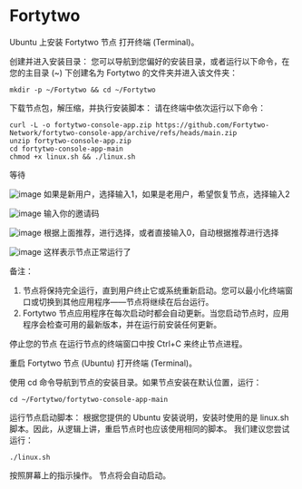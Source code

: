 # Fortytwo

Ubuntu 上安装 Fortytwo 节点
打开终端 (Terminal)。

创建并进入安装目录：
您可以导航到您偏好的安装目录，或者运行以下命令，在您的主目录 (~) 下创建名为 Fortytwo 的文件夹并进入该文件夹：

```
mkdir -p ~/Fortytwo && cd ~/Fortytwo
```

下载节点包，解压缩，并执行安装脚本：
请在终端中依次运行以下命令：


```
curl -L -o fortytwo-console-app.zip https://github.com/Fortytwo-Network/fortytwo-console-app/archive/refs/heads/main.zip
unzip fortytwo-console-app.zip
cd fortytwo-console-app-main
chmod +x linux.sh && ./linux.sh
```

等待

![image](https://github.com/user-attachments/assets/63b66196-cec2-43f6-a68c-d6180859c255)
如果是新用户，选择输入1，如果是老用户，希望恢复节点，选择输入2

![image](https://github.com/user-attachments/assets/4b56266e-6f84-4269-99ed-d11c61f406d1)
输入你的邀请码

![image](https://github.com/user-attachments/assets/7545064a-3a3b-4bd6-8aa6-d0ce03d86bf5)
根据上面推荐，进行选择，或者直接输入0，自动根据推荐进行选择

![image](https://github.com/user-attachments/assets/50c2184a-3796-48c9-8924-92bd4b40d226)
这样表示节点正常运行了

备注：
1. 节点将保持完全运行，直到用户终止它或系统重新启动。您可以最小化终端窗口或切换到其他应用程序——节点将继续在后台运行。
2. Fortytwo 节点应用程序在每次启动时都会自动更新。当您启动节点时，应用程序会检查可用的最新版本，并在运行前安装任何更新。

停止您的节点
在运行节点的终端窗口中按 Ctrl+C 来终止节点进程。

重启 Fortytwo 节点 (Ubuntu)
打开终端 (Terminal)。

使用 cd 命令导航到节点的安装目录。如果节点安装在默认位置，运行：

```
cd ~/Fortytwo/fortytwo-console-app-main
```

运行节点启动脚本：
根据您提供的 Ubuntu 安装说明，安装时使用的是 linux.sh 脚本。因此，从逻辑上讲，重启节点时也应该使用相同的脚本。
我们建议您尝试运行：

```
./linux.sh
```

按照屏幕上的指示操作。
节点将会自动启动。
